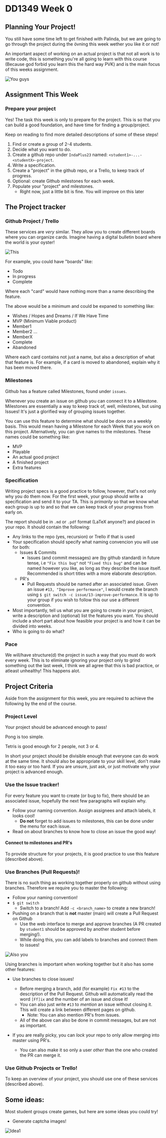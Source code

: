# DD1349 Week 0
## Planning Your Project!
You still have some time left to get finished with Palinda, but we are going to go through the project during the övning this week wether you like it or not!  

An important aspect of working on an actual project is that not all work is to write code, this is something you're all going to learn with this course (Because god forbid you learn this the hard way PVK) and is the main focus of this weeks assignment.

![You guys](https://media.discordapp.net/attachments/683743508888420383/824768069137596436/FB_IMG_1614381517077.jpg)


## Assignment This Week
### Prepare your project
Yes! The task this week is only to prepare for the project. This is so that you can build a good foundation, and have time for finding a group/project.

Keep on reading to find more detailed descriptions of some of these steps!

1. Find or create a group of 2-4 students.
2. Decide what you want to do.
3. Create a github repo under `IndaPlus23` named: `<student1>-...-<studentX>-project`.
4. Write a specification.
5. Create a "project" in the github repo, or a Trello, to keep track of progress.
6. Optional: create Github milestones for each week.
7. Populate your "project" and milestones.
   * Right now, just a little bit is fine. You will improve on this later


## The Project tracker
### Github Project / Trello
These services are _very_ similar. They allow you to create different boards where you can organize cards. Imagine having a digital bulletin board where the world is your oyster!

![This](https://i.pinimg.com/originals/59/78/05/597805a79c234f3be72ef16594b350fc.jpg)

For example, you could have "boards" like:
   * Todo
   * In progress
   * Complete

Where each "card" would have nothing more than a name describing the feature.

The above would be a minimum and could be expaned to something like:

  * Wishes / Hopes and Dreams / If We Have Time
  * MVP (Minimum Viable product)
  * Member1
  * Member2
  ...
  * MemberX
  * Complete
  * Abandoned

Where each card contains not just a name, but also a description of what that feature is. For example, if a card is moved to abandoned, explain why it has been moved there.

### Milestones
Github has a feature called Milestones, found under `issues`. 

Whenever you create an issue on github you can connect it to a Milestone. Milestones are essentially a way to keep track of, well, milestones, but using Issues! It's just a glorified way of grouping issues together.

You can use this feature to determine what should be done on a weekly basis. This would mean having a Milestone for each Week that you work on this project. Alternatively, you can give names to the milestones. These names could be something like:

* MVP
* Playable
* An actual good project
* A finished project
* Extra features

### Specification
Writing project specs is a good practice to follow, however, that's not only why you do them now. For the first week, your group should write a specification and send it to your TA. This is _primarily_ so that we know what each group is up to and so that we can keep track of your progress from early on. 

The report should be in `.md` or `.pdf` format (LaTeX anyone?) and placed in your repo. It should contain the following:

* Any links to the repo (yes, recursion) or Trello if that is used
* Your specification should specify what naming convencion you will use for both:
    * Issues & Commits
      * Issues (and commit messages) are (by github standard) in future tense, i.e `"Fix this bug"` not `"Fixed this bug"` and can be named however you like, as long as they describe the issue itself. Recommended is short titles with a more elaborate description.
    * PR's
      * Pull Requests should be named after an associated issue. Given an issue `#13, "Improve performance"`, I would create the branch using `$ git switch -c issue/13-improve-performance`. It is up to your group if you wish to follow this our use a different convention.
* Most importantly, tell us what you are going to create in your project, write a description and (optional) list the features you want. You should include a short part about how feasible your project is and how it can be divided into weeks.
* Who is going to do what?

### Pace
We will/have structure(d) the project in such a way that you must do work every week. This is to eliminate ignoring your project only to grind something out the last week, I think we all agree that this is bad practice, or atleast unhealthy! This happens alot.


## Project Criteria
Aside from the assignment for this week, you are required to achieve the following by the end of the course.

### Project Level
Your project should be advanced enough to pass!

Pong is too simple.

Tetris is good enough for 2 people, not 3 or 4.

In short your project should be divisible enough that everyone can do work at the same time. It should also be appropriate to your skill level, don't make it too easy or too hard. If you are unsure, just ask, or just motivate why your project is advanced enough.

### Use the Issue tracker!
For every feature you want to create (or bug to fix), there should be an associated issue, hopefully the next few paragraphs will explain why.

  * Follow your naming convention. Assign assignees and attach labels, it looks cool! 
    * **Do not** forget to add issues to milestones, this can be done under the menu for each issue. 
  * Read on about branches to know how to close an issue the good way!

#### Connect to milestones and PR's
To provide structure for your projects, it is good practice to use this feature (described above).

### Use Branches (Pull Requests)!
There is no such thing as working together properly on github without using branches. Therefore we require you to master the following:

* Follow your naming convention!
* `$ git switch`
  * Switch to a branch! Add `-c <branch_name>` to create a new branch!
* Pushing on a branch that is **not** master (main) will create a Pull Request on Github
  * Use the web interface to merge and approve branches (A PR created by `student1` should be approved by another student before merging!).
  * While doing this, you can add labels to branches and connect them to issues!

![Also you](https://media.discordapp.net/attachments/683743508888420383/824771151699247154/FB_IMG_1616176133946.jpg?width=810&height=801)

Using branches is important when working together but it also has some other features:
* Use branches to close issues!
  * Before merging a branch, add (for example) `Fix #13` to the description of the Pull Request. Github will automatically read the word `[Ff]ix` and the number of an issue and close it!
  * You can also just write `#13` to _mention_ an issue without closing it. This will create a link between different pages on github.
    * Note: You can also mention PR's from issues.
  * All of the above can also be done in commit messages, but are not as important.

* If you are really picky, you can _lock_ your repo to only allow merging into master using PR's.
  * You can also make it so only a user _other_ than the one who created the PR can merge it.

### Use Github Projects or Trello!
To keep an overview of your project, you should use one of these services (described above).

## Some ideas:
Most student groups create games, but here are some ideas you could try!

* Generate captcha images!

![Idea1](https://media.discordapp.net/attachments/683743508888420383/824769079554342972/FB_IMG_1613350138811.jpg)

